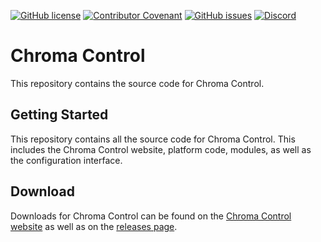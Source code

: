 [![GitHub license](https://img.shields.io/github/license/ChromaControl/ChromaControl?style=for-the-badge&color=00bb00)](https://github.com/ChromaControl/ChromaControl/blob/main/LICENSE.txt)
[![Contributor Covenant](https://img.shields.io/badge/Contributor%20Covenant-2.0-4baaaa?style=for-the-badge)](CODE_OF_CONDUCT.md)
[![GitHub issues](https://img.shields.io/github/issues/ChromaControl/ChromaControl?style=for-the-badge)](https://github.com/ChromaControl/ChromaControl/issues)
[![Discord](https://img.shields.io/discord/800996203609194517?style=for-the-badge&logo=discord&label=Discord&color=7289DA)](https://discord.gg/6xGy7cycrt)

# Chroma Control
This repository contains the source code for Chroma Control.

## Getting Started
This repository contains all the source code for Chroma Control. This includes the Chroma Control website, platform code, modules, as well as the configuration interface.

## Download
Downloads for Chroma Control can be found on the [Chroma Control website](https://chromacontrol.github.io) as well as on the [releases page](https://github.com/ChromaControl/ChromaControl/releases).